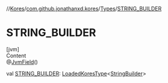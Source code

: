 //[Kores](../../index.md)/[com.github.jonathanxd.kores](../index.md)/[Types](index.md)/[STRING_BUILDER](-s-t-r-i-n-g_-b-u-i-l-d-e-r.md)



# STRING_BUILDER  
[jvm]  
Content  
@[JvmField](https://kotlinlang.org/api/latest/jvm/stdlib/kotlin.jvm/-jvm-field/index.html)()  
  
val [STRING_BUILDER](-s-t-r-i-n-g_-b-u-i-l-d-e-r.md): [LoadedKoresType](../../com.github.jonathanxd.kores.type/-loaded-kores-type/index.md)<[StringBuilder](https://kotlinlang.org/api/latest/jvm/stdlib/kotlin.text/-string-builder/index.html)>  



